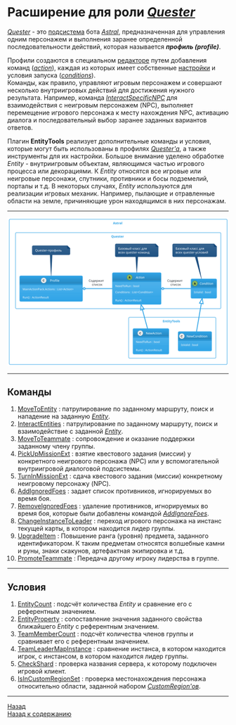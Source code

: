 # **Расширение для роли [*Quester*](../General/Glossary-RU.md#ref-Quester)**

[*Quester*](../General/Glossary-RU.md#ref-Quester) - это [подсистема](https://www.neverwinter-bot.com/forums/viewtopic.php?p=43900#p43900) бота [*Astral*](https://www.neverwinter-bot.com/forums/index.php), предназначенная для управления одним персонажем и выполнения заранее определенной последовательности действий, которая называется ***профиль (рrofile)***.

Профили создаются в специальном [редакторе](https://www.neverwinter-bot.com/forums/viewtopic.php?p=43901#p43901) путем добавления команд ([*action*](Actions/Astral-Actions-RU.md)), каждая из которых имеет собственные [настройки](https://www.neverwinter-bot.com/forums/viewtopic.php?p=43902#p43902) и условия запуска ([*conditions*](https://www.neverwinter-bot.com/forums/viewtopic.php?p=43910#p43910)). <br/>
Команды, как правило, управляют игровым персонажем и совершают несколько внутриигровых действий для достижения нужного результата. Например, команда [*InteractSpecificNPC*](Actions/Astral-Actions-RU.md#ref-InteractSpecificNPC) для взаимодействия с неигровым персонажем (NPC), выполняет перемещение игрового персонажа к месту нахождения NPC, активацию диалога и последовательный выбор заранее заданных вариантов ответов.

Плагин **EntityTools** реализует дополнительные команды и условия, которые могут быть использованы в профилях [*Quester'a*](../General/Glossary-RU.md#ref-Quester), а также инструменты для их настройки.
Большое внимание уделено обработке *Entity* - внутриигровым объектам, являющимся частью игрового процесса или декорациями. К *Entity* относятся все игровые или неигровые персонажи, спутники, противники и босы подземелий, <!--некоторые предметы интерьера, -->порталы и т.д. В некоторых случаях, *Entity* используются для реализации игровых механик. Например, пылающие и отравленные области на земле, причиняющие урон находящимся в них персонажам.

---

<p align="center"><img src="diagrams/QuesterClasses.svg"></p>

---

## <a name ="ref-Actions"></a>**Команды**
1. [MoveToEntity](Actions/MoveToEntity-RU.md) : патрулирование по заданному маршруту, поиск и нападение на заданную [*Entity*](../General/EntityIdentification-RU.md).
2. [InteractEntities](Actions/InteractEntities-RU.md) : патрулирование по заданному маршруту, поиск и взаимодействие с заданной [*Entity*](../General/EntityIdentification-RU.md).
3. [MoveToTeammate](Actions/MoveToTeammate-RU.md) : сопровождение и оказание поддержки заданному члену группы.
4. [PickUpMissionExt](Actions/PickUpMissionExt-RU.md) : взятие квестового задания (миссии) у конкретного неигрового персонажа (NPC) или у вспомогательной внутриигровой диалоговой подсистемы.
5. [TurnInMissionExt](Actions/TurnInMissionExt-RU.md) : сдача квестового задания (миссии) конкретному неигровому персонажу (NPC).
6. [AddIgnoredFoes](Actions/AddIgnoredFoes-RU.md) : задает список противников, игнорируемых во время боя.
7. [RemoveIgnoredFoes](Actions/RemoveIgnoredFoes-RU.md) : удаление противников, игнорируемых во время боя, которые были добавлены командой [*AddIgnoreFoes*](Action/RemoveIgnoredFoes-RU.md).
8. [ChangeInstanceToLeader](Actions/ChangeInstanceToLeader-RU.md) : переход игрового персонажа на инстанс текущей карты, в котором находится лидер группы.
9. [UpgradeItem](Actions/UpgradeItem-RU.md) : Повышение ранга (уровня) предмета, заданного идентификатором. К таким предметам относятся волшебные камни и руны, знаки скакунов, артефактная экипировка и т.д.
10. [PromoteTeammate](Actions/PromoteTeammate-RU.md) : Передача другому игроку лидерства в группе.

---

## <a name ="ref-Conditions"></a>**Условия**
1. [EntityCount](Conditions/EntityCount-RU.md) : подсчёт количества *Entity* и сравнение его с референтным значением.
2. [EntityProperty](Conditions/EntityProperty-RU.md) : сопоставление значения заданного свойства ближайшего *Entity* с референтным значением.
3. [TeamMemberCount](Conditions/TeamMemberCount-RU.md) : подсчёт количества членов группы и сравнивает его с референтным значением.
4. [TeamLeaderMapInstance](Conditions/TeamLeaderMapInstance-RU.md) : сравнение инстанса, в котором находится игрок, с инстансом, в котором находится лидер группы.
5. [CheckShard](Conditions/CheckShard-RU.md) : проверка названия сервера, к которому подключен игровой клиент.
6. [IsInCustomRegionSet](Conditions/IsInCustomRegionSet-RU.md) : проверка местонахождения персонажа относительно области, заданной набором [*CustomRegion'ов*](../General/Glossary-RU.md#ref-CustomRegions).

---

<a href="javascript:history.back()">Назад</a>  
[Назад к содержанию](../index.md)